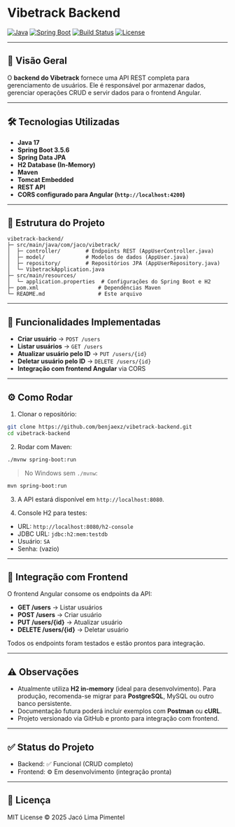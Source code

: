 # Vibetrack Backend

[![Java](https://img.shields.io/badge/Java-17-blue?logo=java)](https://www.java.com/)
[![Spring Boot](https://img.shields.io/badge/Spring%20Boot-3.5.6-green?logo=spring)](https://spring.io/projects/spring-boot)
[![Build Status](https://img.shields.io/badge/Build-Passing-brightgreen)](https://github.com/benjaexz/vibetrack-backend)
[![License](https://img.shields.io/badge/License-MIT-blue)](LICENSE)

---

## 🚀 Visão Geral

O **backend do Vibetrack** fornece uma API REST completa para gerenciamento de usuários.
Ele é responsável por armazenar dados, gerenciar operações CRUD e servir dados para o frontend Angular.

---

## 🛠 Tecnologias Utilizadas

* **Java 17**
* **Spring Boot 3.5.6**
* **Spring Data JPA**
* **H2 Database (In-Memory)**
* **Maven**
* **Tomcat Embedded**
* **REST API**
* **CORS configurado para Angular (`http://localhost:4200`)**

---

## 📂 Estrutura do Projeto

```text
vibetrack-backend/
├─ src/main/java/com/jaco/vibetrack/
│  ├─ controller/        # Endpoints REST (AppUserController.java)
│  ├─ model/             # Modelos de dados (AppUser.java)
│  ├─ repository/        # Repositórios JPA (AppUserRepository.java)
│  └─ VibetrackApplication.java
├─ src/main/resources/
│  └─ application.properties  # Configurações do Spring Boot e H2
├─ pom.xml                   # Dependências Maven
└─ README.md                 # Este arquivo
```

---

## 🔹 Funcionalidades Implementadas

* **Criar usuário** → `POST /users`
* **Listar usuários** → `GET /users`
* **Atualizar usuário pelo ID** → `PUT /users/{id}`
* **Deletar usuário pelo ID** → `DELETE /users/{id}`
* **Integração com frontend Angular** via CORS

---

## ⚙️ Como Rodar

1. Clonar o repositório:

```bash
git clone https://github.com/benjaexz/vibetrack-backend.git
cd vibetrack-backend
```

2. Rodar com Maven:

```bash
./mvnw spring-boot:run
```

> No Windows sem `./mvnw`:

```bash
mvn spring-boot:run
```

3. A API estará disponível em `http://localhost:8080`.

4. Console H2 para testes:

* URL: `http://localhost:8080/h2-console`
* JDBC URL: `jdbc:h2:mem:testdb`
* Usuário: `SA`
* Senha: (vazio)

---

## 🔗 Integração com Frontend

O frontend Angular consome os endpoints da API:

* **GET /users** → Listar usuários
* **POST /users** → Criar usuário
* **PUT /users/{id}** → Atualizar usuário
* **DELETE /users/{id}** → Deletar usuário

Todos os endpoints foram testados e estão prontos para integração.

---

## ⚠️ Observações

* Atualmente utiliza **H2 in-memory** (ideal para desenvolvimento).
  Para produção, recomenda-se migrar para **PostgreSQL**, MySQL ou outro banco persistente.
* Documentação futura poderá incluir exemplos com **Postman** ou **cURL**.
* Projeto versionado via GitHub e pronto para integração com frontend.

---

## ✅ Status do Projeto

* Backend: ✅ Funcional (CRUD completo)
* Frontend: ⚙ Em desenvolvimento (integração pronta)

---

## 📜 Licença

MIT License © 2025 Jacó Lima Pimentel

